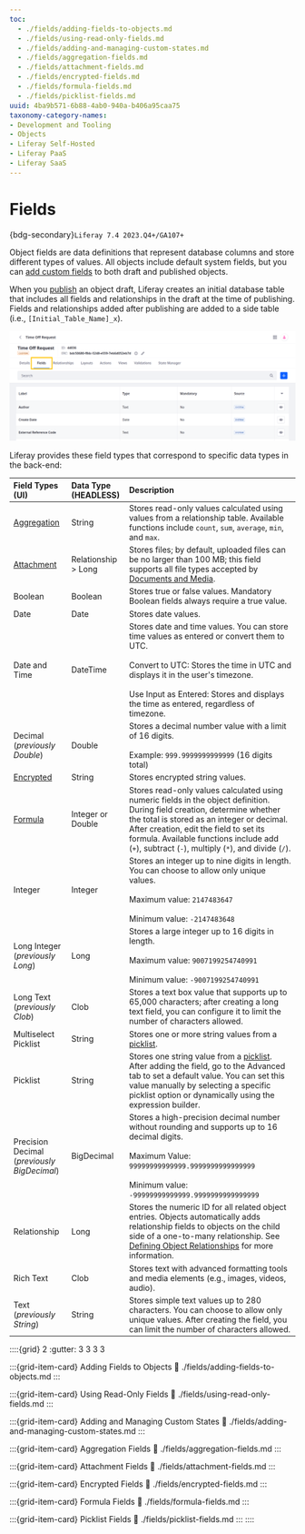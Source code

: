 ```yaml
---
toc:
  - ./fields/adding-fields-to-objects.md
  - ./fields/using-read-only-fields.md
  - ./fields/adding-and-managing-custom-states.md
  - ./fields/aggregation-fields.md
  - ./fields/attachment-fields.md
  - ./fields/encrypted-fields.md
  - ./fields/formula-fields.md
  - ./fields/picklist-fields.md
uuid: 4ba9b571-6b88-4ab0-940a-b406a95caa75
taxonomy-category-names:
- Development and Tooling
- Objects
- Liferay Self-Hosted
- Liferay PaaS
- Liferay SaaS
---
```

# Fields

{bdg-secondary}`Liferay 7.4 2023.Q4+/GA107+`

Object fields are data definitions that represent database columns and store different types of values. All objects include default system fields, but you can [add custom fields](./fields/adding-fields-to-objects.md) to both draft and published objects.

When you [publish](./creating-objects.md#publishing-object-drafts) an object draft, Liferay creates an initial database table that includes all fields and relationships in the draft at the time of publishing. Fields and relationships added after publishing are added to a side table (i.e., `[Initial_Table_Name]_x`).

![All objects include default system fields, but you can add custom fields.](./fields/images/01.png)

Liferay provides these field types that correspond to specific data types in the back-end:

| Field Types (UI)                              | Data Type (HEADLESS) | Description                                                                                                                                                                                                                                                                                                          |
|:----------------------------------------------|:---------------------|:---------------------------------------------------------------------------------------------------------------------------------------------------------------------------------------------------------------------------------------------------------------------------------------------------------------------|
| [Aggregation](./fields/aggregation-fields.md) | String               | Stores read-only values calculated using values from a relationship table. Available functions include `count`, `sum`, `average`, `min`, and `max`.                                                                                                                                                                  |
| [Attachment](./fields/attachment-fields.md)   | Relationship > Long  | Stores files; by default, uploaded files can be no larger than 100 MB; this field supports all file types accepted by [Documents and Media](../../../content-authoring-and-management/documents-and-media.md).                                                                                                       |
| Boolean                                       | Boolean              | Stores true or false values. Mandatory Boolean fields always require a true value.                                                                                                                                                                                                                                   |
| Date                                          | Date                 | Stores date values.                                                                                                                                                                                                                                                                                                  |
| Date and Time                                 | DateTime             | Stores date and time values. You can store time values as entered or convert them to UTC. <br><br> Convert to UTC: Stores the time in UTC and displays it in the user's timezone. <br><br> Use Input as Entered: Stores and displays the time as entered, regardless of timezone.                                    |
| Decimal (*previously Double*)                 | Double               | Stores a decimal number value with a limit of 16 digits. <br><br> Example: `999.9999999999999` (16 digits total)                                                                                                                                                                                                     |
| [Encrypted](./fields/encrypted-fields.md)     | String               | Stores encrypted string values.                                                                                                                                                                                                                                                                                      |
| [Formula](./fields/formula-fields.md)         | Integer or Double    | Stores read-only values calculated using numeric fields in the object definition. During field creation, determine whether the total is stored as an integer or decimal. After creation, edit the field to set its formula. Available functions include add (`+`), subtract (`-`), multiply (`*`), and divide (`/`). |
| Integer                                       | Integer              | Stores an integer up to nine digits in length. You can choose to allow only unique values. <br><br> Maximum value: `2147483647` <br><br> Minimum value: `-2147483648`                                                                                                                                                |
| Long Integer (*previously Long*)              | Long                 | Stores a large integer up to 16 digits in length. <br><br> Maximum value: `9007199254740991` <br><br> Minimum value: `-9007199254740991`                                                                                                                                                                             |
| Long Text (*previously Clob*)                 | Clob                 | Stores a text box value that supports up to 65,000 characters; after creating a long text field, you can configure it to limit the number of characters allowed.                                                                                                                                                     |
| Multiselect Picklist                          | String               | Stores one or more string values from a [picklist](../picklists.md).                                                                                                                                                                                                                                                 |
| Picklist                                      | String               | Stores one string value from a [picklist](../picklists.md). After adding the field, go to the Advanced tab to set a default value. You can set this value manually by selecting a specific picklist option or dynamically using the expression builder.                                                              |
| Precision Decimal (*previously BigDecimal*)   | BigDecimal           | Stores a high-precision decimal number without rounding and supports up to 16 decimal digits. <br><br> Maximum Value: `99999999999999.9999999999999999` <br><br> Minimum value: `-99999999999999.9999999999999999`                                                                                                   |
| Relationship                                  | Long                 | Stores the numeric ID for all related object entries. Objects automatically adds relationship fields to objects on the child side of a one-to-many relationship. See [Defining Object Relationships](./relationships/defining-object-relationships.md) for more information.                                         |
| Rich Text                                     | Clob                 | Stores text with advanced formatting tools and media elements (e.g., images, videos, audio).                                                                                                                                                                                                                         |
| Text (*previously String*)                    | String               | Stores simple text values up to 280 characters. You can choose to allow only unique values. After creating the field, you can limit the number of characters allowed.                                                                                                                                                |

::::{grid} 2
:gutter: 3 3 3 3

:::{grid-item-card} Adding Fields to Objects
:link: ./fields/adding-fields-to-objects.md
:::

:::{grid-item-card} Using Read-Only Fields
:link: ./fields/using-read-only-fields.md
:::

:::{grid-item-card} Adding and Managing Custom States
:link: ./fields/adding-and-managing-custom-states.md
:::

:::{grid-item-card} Aggregation Fields
:link: ./fields/aggregation-fields.md
:::

:::{grid-item-card} Attachment Fields
:link: ./fields/attachment-fields.md
:::

:::{grid-item-card} Encrypted Fields
:link: ./fields/encrypted-fields.md
:::

:::{grid-item-card} Formula Fields
:link: ./fields/formula-fields.md
:::

:::{grid-item-card} Picklist Fields
:link: ./fields/picklist-fields.md
:::
::::
